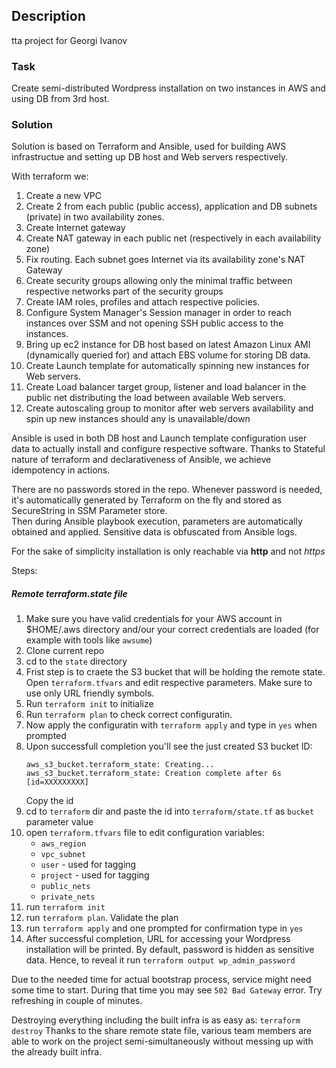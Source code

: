 ## Description
tta project for Georgi Ivanov

### Task

Create semi-distributed Wordpress installation on two instances in AWS and using DB from 3rd host.

### Solution
Solution is based on Terraform and Ansible, used for building AWS infrastructue and setting up DB host and Web servers respectively.

With terraform we:
1. Create a new VPC
1. Create 2 from each public (public access), application and DB subnets (private) in two availability zones.
1. Create  Internet gateway
1. Create NAT gateway in each public net (respectively in each availability zone)
1. Fix routing. Each subnet goes Internet via its availability zone's NAT Gateway
1. Create security groups allowing only the minimal traffic between respective networks part of the security groups
1. Create IAM roles, profiles and attach respective policies.
1. Configure System Manager's Session manager in order to reach instances over SSM and not opening SSH public access to the instances.
1. Bring up ec2 instance for DB host based on latest Amazon Linux AMI (dynamically queried for) and attach EBS volume for storing DB data.
1. Create Launch template for automatically spinning new instances for Web servers.
1. Create Load balancer target group, listener and load balancer in the public net distributing the load between available Web servers.
1. Create autoscaling group to monitor after web servers availability and spin up new instances should any is unavailable/down


Ansible is used in both DB host and Launch template configuration user data to actually install and configure respective software.
Thanks to Stateful nature of terraform and declarativeness of Ansible, we achieve idempotency in actions.

There are no passwords stored in the repo. Whenever password is needed, it's automatically generated by Terraform on the fly and stored as SecureString in SSM Parameter store.  
Then during Ansible playbook execution, parameters are automatically obtained and applied. Sensitive data is obfuscated from Ansible logs.

For the sake of simplicity installation is only reachable via **http** and not *https*

Steps:
##### Remote terraform.state file
1. Make sure you have valid credentials for your AWS account in $HOME/.aws directory and/our your correct credentials are loaded (for example with tools like `awsume`)
1. Clone current repo
1. cd to the `state` directory
1. Frist step is to craete the S3 bucket that will be holding the remote state. Open `terraform.tfvars` and edit respective parameters. Make sure to use only URL friendly symbols.
1. Run `terraform init` to initialize
1. Run `terraform plan` to check correct configuratin.
1. Now apply the configuratin with `terraform apply` and type in `yes` when prompted
1. Upon successfull completion you'll see the just created S3 bucket ID:
   ```
   aws_s3_bucket.terraform_state: Creating...  
   aws_s3_bucket.terraform_state: Creation complete after 6s [id=XXXXXXXXX]
   ``` 
   Copy the id 
1. cd to `terraform` dir and paste the id into `terraform/state.tf` as `bucket` parameter value
1. open `terraform.tfvars` file to edit configuration variables:
     * `aws_region`
     * `vpc_subnet`
     * `user` - used for tagging
     * `project` - used for tagging
     * `public_nets`
     * `private_nets`
1. run `terraform init`
2. run `terraform plan`. Validate the plan
2. run `terraform apply` and one prompted for confirmation type in `yes`
3. After successful completion, URL for accessing your Wordpress installation will be printed. By default, password is hidden as sensitive data. Hence, to reveal it run `terraform output wp_admin_password`


Due to the needed time for actual bootstrap process, service might need some time to start. During that time you may see `502 Bad Gateway` error. Try refreshing in couple of minutes.

Destroying everything including the built infra is as easy as:
`terraform destroy`
Thanks to the share remote state file, various team members are able to work on the project semi-simultaneously without messing up with the already built infra.

